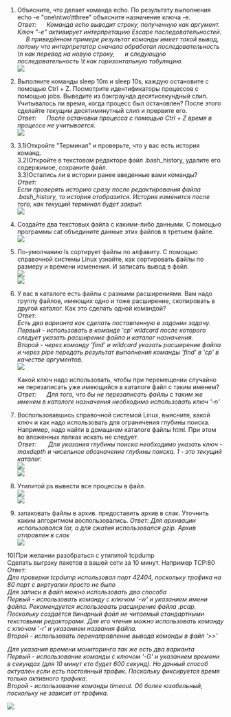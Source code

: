 1) Объясните, что делает команда echo. По результату выполнения echo -e "one\ntwo\tthree" объясните назначение ключа -e.  
   *Ответ:  
   Команда echo выводит строку, полученную как аргумент. Ключ "-e" активирует интерпретацию Escape последовательностей.   
   В приведённом примере результат команды имеет такой вывод, потому что интерпретатор сначала обработал последовательность \n как перевод на новую строку,  
   и следующую последовательность \t как горизонтальную табуляцию.*    
   ![](https://github.com/TymoshenkoIgor/NOC-School/blob/main/screen/hw10_12_2021/Screenshot%20from%202021-12-11%2014-36-38.png)  
   
2) Выполните команды sleep 10m и sleep 10s, каждую остановите с помощью Ctrl + Z. Посмотрите идентификаторы процессов с помощью jobs. Выведите из бэкграунда десятисекундный слип.  
   Учитывалось ли время, когда процесс был остановлен? После этого сделайте текущим десятиминутный слип и прервите его.  
   *Ответ:  
   После остановки процесса с помощью Ctrl + Z время в процессе не учитывается.*    
   ![](https://github.com/TymoshenkoIgor/NOC-School/blob/main/screen/hw10_12_2021/Screenshot%20from%202021-12-11%2016-21-26.png)  

3)  
   3.1)Откройте "Терминал" и проверьте, что у вас есть история команд.  
   3.2)Откройте в текстовом редакторе файл .bash_history, удалите его содержимое, сохраните файл.  
   3.3)Остались ли в истории ранее введенные вами команды?  
   *Ответ:  
   Если проверять историю сразу после редактирования файла .bash_history, то история отобразится. История изменится после того, как текущий терминал будет закрыт.*  
   ![](https://github.com/TymoshenkoIgor/NOC-School/blob/main/screen/hw10_12_2021/Screenshot%20from%202021-12-11%2016-37-05.png)  

4) Создайте два текстовых файла с какими-либо данными. С помощью программы cat объедините данные этих файлов в третьем файле.  
   ![](https://github.com/TymoshenkoIgor/NOC-School/blob/main/screen/hw10_12_2021/Screenshot%20from%202021-12-11%2023-17-12.png)  
   
5) По-умолчанию ls сортирует файлы по алфавиту. С помощью справочной системы Linux узнайте, как сортировать файлы по размеру и времени изменения. И записать вывод в файл.  
   ![](https://github.com/TymoshenkoIgor/NOC-School/blob/main/screen/hw10_12_2021/Screenshot%20from%202021-12-11%2021-25-35.png)  
   ![](https://github.com/TymoshenkoIgor/NOC-School/blob/main/screen/hw10_12_2021/Screenshot%20from%202021-12-11%2022-55-05.png)  
   
6) У вас в каталоге есть файлы с разными расширениями. Вам надо группу файлов, имеющих одно и тоже расширение, скопировать в другой каталог. Как это сделать одной командой?  
   *Ответ:  
   Есть два варианта как сделать поставленную в задании задачу.  
   Первый - использовать в команде 'cp' wildcard после которого следует указать расширение файла и каталог назначения.  
   Второй - через команду 'find' и wildcard указать расширение файла и через pipe передать результат выполнения команды 'find' в 'cp' в качестве аргументов.*  
   ![](https://github.com/TymoshenkoIgor/NOC-School/blob/main/screen/hw10_12_2021/Screenshot%20from%202021-12-12%2000-13-29.png)  
   
   Какой ключ надо использовать, чтобы при перемещении случайно не перезаписать уже имеющийся в каталоге файл с таким именем?  
   *Ответ:  
   Для того, что бы не перезаписать файлы с таким же именем в каталоге назначения необходимо использовать ключ '-n'*  

7) Воспользовавшись справочной системой Linux, выясните, какой ключ и как надо использовать для ограничения глубины поиска. Например, надо найти в домашнем каталоге файлы html.
   При этом во вложенных папках искать не следует.  
   *Ответ:  
    Для указания глубины поиска необходимо указать ключ -maxdepth и чисельное обозначение глубины поиска. 1 - это текущий каталог.*  
    ![](https://github.com/TymoshenkoIgor/NOC-School/blob/main/screen/hw10_12_2021/Screenshot%20from%202021-12-12%2001-02-54.png)  
    ![](https://github.com/TymoshenkoIgor/NOC-School/blob/main/screen/hw10_12_2021/Screenshot%20from%202021-12-12%2001-04-24.png)  
    
8) Утилитой ps вывести все процессы в файл.  
   ![](https://github.com/TymoshenkoIgor/NOC-School/blob/main/screen/hw10_12_2021/Screenshot%20from%202021-12-12%2001-50-57.png)  
   ![](https://github.com/TymoshenkoIgor/NOC-School/blob/main/screen/hw10_12_2021/Screenshot%20from%202021-12-12%2001-50-27.png)  
   
9) запаковать файлы в архив. предоставить архив в слак. Уточнить каким алгоритмом воспользовались.
   *Ответ:
    Для архивации использовался tar, а для сжатия использовался gzip. Архив отправлен в слак*  
    ![](https://github.com/TymoshenkoIgor/NOC-School/blob/main/screen/hw10_12_2021/Screenshot%20from%202021-12-12%2002-15-52.png)  
    
10)При желании разобраться с утилитой tcpdump  
   Сделать выгрзку пакетов в вашей сети за 10 минут. Например TCP:80  
  *Ответ:  
   Для проверки tcpdump использовал порт 42404, поскольку трафика на 80 порт с виртуалки просто не было  
   Для записи в файл можно использовать два способа  
   Первый - использовать команду с ключом '-w' и указанием имени файла. Рекомендуется использовать расширение файла .pcap. Поскольку создаётся бинарный файл не      читаемый стандартными текстовыми редакторами. Для его чтения можно использовать команду с ключом '-r' и указанием названия файла.  
   Второй - использовать перенаправление вывода команды в файл '>>'*  
  
  *Для указания времени мониторинга так же есть два варианта  
   Первый - использование команды с ключом '-G' и указанием времени в секундах (для 10 минут єто будет 600 секунд). Но данный способ актуален если есть              постоянный трафик. Поскольку фиксируется время только активного трафика.  
   Второй - использование команды timeout. Об более юзабельный, поскольку не зависит от трафика.*  
  
   ![](https://github.com/TymoshenkoIgor/NOC-School/blob/main/screen/hw10_12_2021/Screenshot%20from%202021-12-12%2003-38-36.png) 
